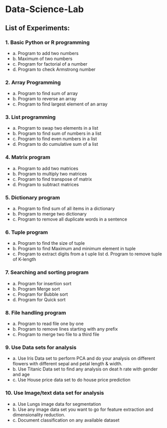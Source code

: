 # Data-Science-Lab
## List of Experiments:

### 1. Basic Python or R programming
- a. Program to add two numbers
- b. Maximum of two numbers
- c. Program for factorial of a number
- d. Program to check Armstrong number
### 2. Array Programming
- a. Program to find sum of array
- b. Program to reverse an array
- c. Program to find largest element of an array
### 3. List programming
- a. Program to swap two elements in a list
- b. Program to find sum of numbers in a list
- c. Program to find even numbers in a list
- d. Program to do cumulative sum of a list
### 4. Matrix program
- a. Program to add two matrices
- b. Program to multiply two matrices
- c. Program to find transpose of matrix
- d. Program to subtract matrices
### 5. Dictionary program
- a. Program to find sum of all items in a dictionary
- b. Program to merge two dictionary
- c. Program to remove all duplicate words in a sentence
### 6. Tuple program
- a. Program to find the size of tuple
- b. Program to find Maximum and minimum element in tuple
- c. Program to extract digits from a t uple list
d. Program to remove tuple of K-length
### 7. Searching and sorting program
- a. Program for insertion sort
- b. Program Merge sort
- c. Program for Bubble sort
- d. Program for Quick sort
### 8. File handling program
- a. Program to read file one by one
- b. Program to remove lines starting with any prefix
- c. Program to merge two file to a third file
### 9. Use Data sets for analysis
- a. Use Iris Data set to perform PCA and do your analysis on different flowers with different sepal and
petal length & width.
- b. Use Titanic Data set to find any analysis on deat h rate with gender and age
- c. Use House price data set to do house price prediction
### 10. Use Image/text data set for analysis
- a. Use Lungs image data for segmentation
- b. Use any image data set you want to go for feature extraction and dimensionality reduction.
- c. Document classification on any available dataset
